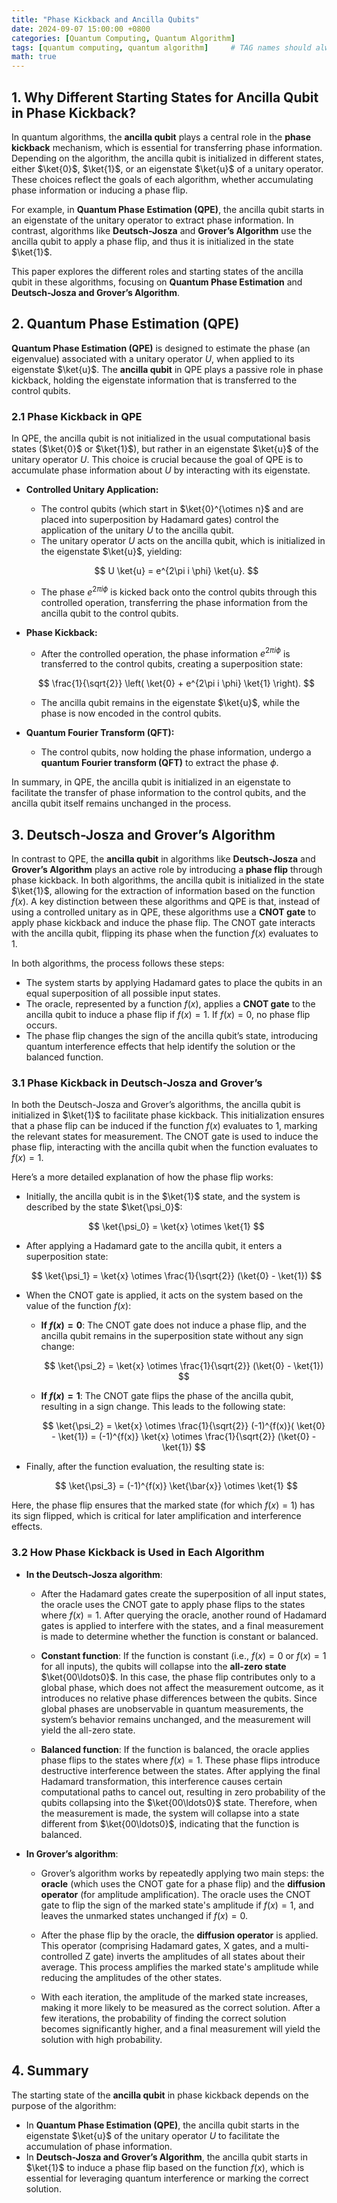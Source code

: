```yaml
---
title: "Phase Kickback and Ancilla Qubits"
date: 2024-09-07 15:00:00 +0800
categories: [Quantum Computing, Quantum Algorithm]
tags: [quantum computing, quantum algorithm]     # TAG names should always be lowercase
math: true
---
```


## 1. Why Different Starting States for Ancilla Qubit in Phase Kickback?

In quantum algorithms, the **ancilla qubit** plays a central role in the **phase kickback** mechanism, which is essential for transferring phase information. Depending on the algorithm, the ancilla qubit is initialized in different states, either $\ket{0}$, $\ket{1}$, or an eigenstate $\ket{u}$ of a unitary operator. These choices reflect the goals of each algorithm, whether accumulating phase information or inducing a phase flip.

For example, in **Quantum Phase Estimation (QPE)**, the ancilla qubit starts in an eigenstate of the unitary operator to extract phase information. In contrast, algorithms like **Deutsch-Josza** and **Grover’s Algorithm** use the ancilla qubit to apply a phase flip, and thus it is initialized in the state $\ket{1}$.

This paper explores the different roles and starting states of the ancilla qubit in these algorithms, focusing on **Quantum Phase Estimation** and **Deutsch-Josza and Grover’s Algorithm**.

## 2. Quantum Phase Estimation (QPE)

**Quantum Phase Estimation (QPE)** is designed to estimate the phase (an eigenvalue) associated with a unitary operator $U$, when applied to its eigenstate $\ket{u}$. The **ancilla qubit** in QPE plays a passive role in phase kickback, holding the eigenstate information that is transferred to the control qubits.

### 2.1 Phase Kickback in QPE

In QPE, the ancilla qubit is not initialized in the usual computational basis states ($\ket{0}$ or $\ket{1}$), but rather in an eigenstate $\ket{u}$ of the unitary operator $U$. This choice is crucial because the goal of QPE is to accumulate phase information about $U$ by interacting with its eigenstate.

- **Controlled Unitary Application:**
    - The control qubits (which start in $\ket{0}^{\otimes n}$ and are placed into superposition by Hadamard gates) control the application of the unitary $U$ to the ancilla qubit.
    - The unitary operator $U$ acts on the ancilla qubit, which is initialized in the eigenstate $\ket{u}$, yielding:
    
    $$
    U \ket{u} = e^{2\pi i \phi} \ket{u}.
    $$
    
    - The phase $e^{2\pi i \phi}$ is kicked back onto the control qubits through this controlled operation, transferring the phase information from the ancilla qubit to the control qubits.
    
- **Phase Kickback:**
    - After the controlled operation, the phase information $e^{2\pi i \phi}$ is transferred to the control qubits, creating a superposition state:
    
    $$
    \frac{1}{\sqrt{2}} \left( \ket{0} + e^{2\pi i \phi} \ket{1} \right).
    $$
    
    - The ancilla qubit remains in the eigenstate $\ket{u}$, while the phase is now encoded in the control qubits.
    
- **Quantum Fourier Transform (QFT):**
    - The control qubits, now holding the phase information, undergo a **quantum Fourier transform (QFT)** to extract the phase $\phi$.

In summary, in QPE, the ancilla qubit is initialized in an eigenstate to facilitate the transfer of phase information to the control qubits, and the ancilla qubit itself remains unchanged in the process.

## 3. Deutsch-Josza and Grover’s Algorithm

In contrast to QPE, the **ancilla qubit** in algorithms like **Deutsch-Josza** and **Grover’s Algorithm** plays an active role by introducing a **phase flip** through phase kickback. In both algorithms, the ancilla qubit is initialized in the state $\ket{1}$, allowing for the extraction of information based on the function $f(x)$. A key distinction between these algorithms and QPE is that, instead of using a controlled unitary as in QPE, these algorithms use a **CNOT gate** to apply phase kickback and induce the phase flip. The CNOT gate interacts with the ancilla qubit, flipping its phase when the function $f(x)$ evaluates to 1.  

In both algorithms, the process follows these steps:

- The system starts by applying Hadamard gates to place the qubits in an equal superposition of all possible input states.
- The oracle, represented by a function $f(x)$, applies a **CNOT gate** to the ancilla qubit to induce a phase flip if $f(x) = 1$. If $f(x) = 0$, no phase flip occurs.
- The phase flip changes the sign of the ancilla qubit’s state, introducing quantum interference effects that help identify the solution or the balanced function.

### 3.1 Phase Kickback in Deutsch-Josza and Grover’s

In both the Deutsch-Josza and Grover’s algorithms, the ancilla qubit is initialized in $\ket{1}$ to facilitate phase kickback. This initialization ensures that a phase flip can be induced if the function $f(x)$ evaluates to 1, marking the relevant states for measurement. The CNOT gate is used to induce the phase flip, interacting with the ancilla qubit when the function evaluates to $f(x) = 1$.

Here’s a more detailed explanation of how the phase flip works:

- Initially, the ancilla qubit is in the $\ket{1}$ state, and the system is described by the state $\ket{\psi_0}$:
  
    $$
    \ket{\psi_0} = \ket{x} \otimes \ket{1}
    $$

- After applying a Hadamard gate to the ancilla qubit, it enters a superposition state:
  
    $$
    \ket{\psi_1} = \ket{x} \otimes \frac{1}{\sqrt{2}} (\ket{0} - \ket{1})
    $$

- When the CNOT gate is applied, it acts on the system based on the value of the function $f(x)$:
    - **If $f(x) = 0$**: The CNOT gate does not induce a phase flip, and the ancilla qubit remains in the superposition state without any sign change:
      
        $$
        \ket{\psi_2} = \ket{x} \otimes \frac{1}{\sqrt{2}} (\ket{0} - \ket{1})
        $$

    - **If $f(x) = 1$**: The CNOT gate flips the phase of the ancilla qubit, resulting in a sign change. This leads to the following state:
      
        $$
        \ket{\psi_2} = \ket{x} \otimes \frac{1}{\sqrt{2}} (-1)^{f(x)}( \ket{0} - \ket{1}) = (-1)^{f(x)} \ket{x} \otimes \frac{1}{\sqrt{2}} (\ket{0} - \ket{1})
        $$

- Finally, after the function evaluation, the resulting state is:
  
    $$
    \ket{\psi_3} = (-1)^{f(x)} \ket{\bar{x}} \otimes \ket{1}
    $$

Here, the phase flip ensures that the marked state (for which $f(x) = 1$) has its sign flipped, which is critical for later amplification and interference effects.

### 3.2 How Phase Kickback is Used in Each Algorithm

- **In the Deutsch-Josza algorithm**:
    - After the Hadamard gates create the superposition of all input states, the oracle uses the CNOT gate to apply phase flips to the states where $f(x) = 1$. After querying the oracle, another round of Hadamard gates is applied to interfere with the states, and a final measurement is made to determine whether the function is constant or balanced.
    
    - **Constant function**: If the function is constant (i.e., $f(x) = 0$ or $f(x) = 1$ for all inputs), the qubits will collapse into the **all-zero state** $\ket{00\ldots0}$. In this case, the phase flip contributes only to a global phase, which does not affect the measurement outcome, as it introduces no relative phase differences between the qubits. Since global phases are unobservable in quantum measurements, the system’s behavior remains unchanged, and the measurement will yield the all-zero state.

    - **Balanced function**: If the function is balanced, the oracle applies phase flips to the states where $f(x) = 1$. These phase flips introduce destructive interference between the states. After applying the final Hadamard transformation, this interference causes certain computational paths to cancel out, resulting in zero probability of the qubits collapsing into the $\ket{00\ldots0}$ state. Therefore, when the measurement is made, the system will collapse into a state different from $\ket{00\ldots0}$, indicating that the function is balanced.

- **In Grover’s algorithm**:
    - Grover’s algorithm works by repeatedly applying two main steps: the **oracle** (which uses the CNOT gate for a phase flip) and the **diffusion operator** (for amplitude amplification). The oracle uses the CNOT gate to flip the sign of the marked state's amplitude if $f(x) = 1$, and leaves the unmarked states unchanged if $f(x) = 0$.
    
    - After the phase flip by the oracle, the **diffusion operator** is applied. This operator (comprising Hadamard gates, X gates, and a multi-controlled Z gate) inverts the amplitudes of all states about their average. This process amplifies the marked state's amplitude while reducing the amplitudes of the other states.
    
    - With each iteration, the amplitude of the marked state increases, making it more likely to be measured as the correct solution. After a few iterations, the probability of finding the correct solution becomes significantly higher, and a final measurement will yield the solution with high probability.

## 4. Summary

The starting state of the **ancilla qubit** in phase kickback depends on the purpose of the algorithm:

- In **Quantum Phase Estimation (QPE)**, the ancilla qubit starts in the eigenstate $\ket{u}$ of the unitary operator $U$ to facilitate the accumulation of phase information.
- In **Deutsch-Josza and Grover’s Algorithm**, the ancilla qubit starts in $\ket{1}$ to induce a phase flip based on the function $f(x)$, which is essential for leveraging quantum interference or marking the correct solution.
